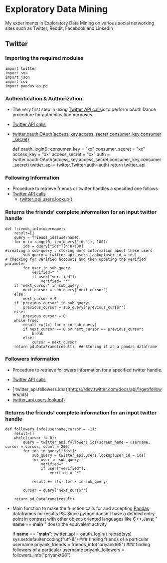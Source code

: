 Exploratory Data Mining
=======================

My experiments in Exploratory Data Mining on various social networking sites such as Twitter, Reddit, Facebook and LinkedIn

## Twitter


### Importing the required modules


    import twitter
    import sys
    import json
    import csv
    import pandas as pd

### Authentication & Authorization
* The very first step in using [ Twitter API
calls](https://dev.twitter.com/docs)is to perform oAuth Dance procedure for
authentication purposes.
* [Twitter API calls](https://dev.twitter.com/docs)
 * [twitter.oauth.OAuth(access_key,access_secret,consumer_key,consumer_secret)](https://dev.twitter.com/docs/auth)

    def oauth_login():
    	consumer_key = "xx"
    	consumer_secret = "xx"
    	access_key = "xx"
    	access_secret = "xx"
    	auth = twitter.oauth.OAuth(access_key,access_secret,consumer_key,consumer_secret)
    	twitter_api = twitter.Twitter(auth=auth)
    	return twitter_api
    

### Following Information

* Procedure to retrieve friends or twitter handles a specified one follows
* [ Twitter API calls](https://dev.twitter.com/docs)
  * [ twitter_api.users.lookup()](https://dev.twitter.com/docs/api/1/get/users/lookup)

### Returns the friends' complete information for an input twitter handle


    def friends_info(username):
    	result=[]
    	query = friends_ids(username)
    	for n in range(0, len(query["ids"]), 100):
    		ids = query["ids"][n:n+100]
    #creating a sub-query , storing more information about these users
    		sub_query = twitter_api.users.lookup(user_id = ids)
    # checking for verified accounts and then updating the verified parameter
    		for user in sub_query:  
    			verified=" "
    			if user["verified"]:
    				verified= "*"
    	if 'next_cursor' in sub_query:
    		next_cursor = sub_query['next_cursor']
    	else:
    		next_cursor = 0
    	if 'previous_cursor' in sub_query:
    		previous_cursor = sub_query['previous_cursor']
    	else:
    		previous_cursor = 0
    	while True:
    		result +=[(x) for x in sub_query]
    		if next_cursor == 0 or next_cursor == previous_cursor:
    			break
    		else:
    			cursor = next_cursor
    	return pd.DataFrame(result)  ## Storing it as a pandas dataframe

### Followers Information
* Procedure to retrieve followers information for a specified twitter handle.
-  [ Twitter API calls](https://dev.twitter.com/docs)
  * [ twitter_api.followers.ids()](https://dev.twitter.com/docs/api/1/get/follow
ers/ids)
  * [ twitter_api.users.lookup()](https://dev.twitter.com/docs/api/1/get/users/lookup)

### Returns the friends' complete information for an input twitter handle
    

    def followers_info(username,cursor = -1):
    	result=[]
    	while(cursor != 0):
    		query = twitter_api.followers.ids(screen_name = username, cursor = cursor, count = 200)
    		for ids in query["ids"]:
    			sub_query = twitter_api.users.lookup(user_id = ids)
    			for user in sub_query:
    				verified=" "
    				if user["verified"]:
    					verified = "*"
    			
    			result += [(x) for x in sub_query]
    
    		cursor = query['next_cursor']
    
    	return pd.DataFrame(result)
    

* Main function to make the function calls for and accepting
[Pandas](http://pandas.pydata.org) dataframes for results
PS: Since python doesn't have a defined entry point in contrast with other
object-oriented languages like C++,Java; " __name__ == __main__ " doesn the
equivalent activity


    
    
    if __name__ == "__main__":
    	twitter_api = oauth_login()
    	reload(sys)
    	sys.setdefaultencoding("utf-8")
    	### finding friends of a particular username
    	priyank_friends = friends_info("priyankt68")
        ### finding followers of a particular username
    	priyank_followers = followers_info("priyankt68")
    	
    	


    
